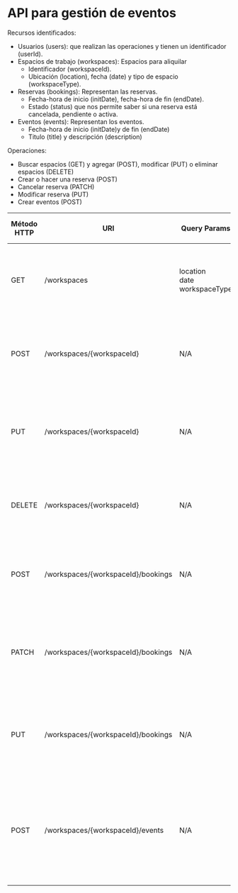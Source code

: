 # API para gestión de eventos

Recursos identificados:
- Usuarios (users): que realizan las operaciones y tienen un identificador (userId).
- Espacios de trabajo (workspaces): Espacios para aliquilar
    - Identificador (workspaceId).
    - Ubicación (location), fecha (date) y tipo de espacio (workspaceType).
- Reservas (bookings): Representan las reservas.
  - Fecha-hora de inicio (initDate), fecha-hora de fin (endDate).
  - Estado (status) que nos permite saber si una reserva está cancelada, pendiente o activa.
- Eventos (events): Representan los eventos.
  - Fecha-hora de inicio (initDate)y de fin (endDate)
  - Titulo (title) y descripción (description)

Operaciones:

- Buscar espacios (GET) y agregar (POST), modificar (PUT) o eliminar espacios (DELETE)
- Crear o hacer una reserva (POST)  
- Cancelar reserva (PATCH)
- Modificar reserva (PUT)
- Crear eventos (POST) 


| Método HTTP | URI                                | Query Params                        | Request Body                                                                                                                                            | Response Body                                                                                                                                                          | Códigos HTTP de respuesta                                      |
|-------------|------------------------------------|-------------------------------------|---------------------------------------------------------------------------------------------------------------------------------------------------------|------------------------------------------------------------------------------------------------------------------------------------------------------------------------|----------------------------------------------------------------|
| GET         | /workspaces                        | location<br/>date<br/>workspaceType | N/A                                                                                                                                                     | `{"workspaces": [ {"workspaceId": 123, "location" : "ZONE A", "date": "2024-01-08", "workspaceType": "AUDITORIUM", "status": "AVAILABLE"}] }`                          |200 OK<br/>404 Not Found<br/>500 Internal Server Error    |
| POST        | /workspaces/{workspaceId}          | N/A                                 | `{"location" : "ZONE A", "initDate": "2024-01-08", "workspaceType": "AUDITORIUM", "status": "AVAILABLE", "userId": 123}`                                | `{"workspaceId": 123, "location" : "ZONE A", "initDate": "2024-01-08", "workspaceType": "AUDITORIUM", "status": "AVAILABLE"}`                                          |201 Created<br/>400 Bad Request<br/>500 Internal Server Error   |
| PUT         | /workspaces/{workspaceId}          | N/A                                 | `{"location" : "ZONE A", "initDate": "2024-01-08", "workspaceType": "AUDITORIUM", "status": "AVAILABLE, "userId": 123"}`                                | `{"workspaceId": 123, "location" : "ZONE A", "initDate": "2024-01-08", "workspaceType": "AUDITORIUM", "status": "BLOCKED"}`                                            | 200 OK<br/>400 Bad Request<br/>404 Not Found<br/>500 Internal Server Error  |
| DELETE      | /workspaces/{workspaceId}          | N/A                                 | `{"userId": 123"}`                                                                                                                                      | `{"msg": "Workspace deleted"}`                                                                                                                                         |200 OK<br/>404 Not Found<br/>500 Internal Server Error    |
| POST        | /workspaces/{workspaceId}/bookings | N/A                                 | `{"initDate": "2024-01-08 8:00", "endDate": "2024-01-08 10:00", "status": "PENDING", "userId": 123}`                                                                   | `{"bookingId": 123, initDate": "2024-01-08 8:00", "endDate": "2024-01-08 10:00", "status": "PENDING", "userId": 123}`                                                  |201 Created<br/>400 Bad Request<br/>500 Internal Server Error |
| PATCH       | /workspaces/{workspaceId}/bookings | N/A                                 | `{"status": "CANCELED"}`                                                                                                                                | `{"bookingId": 123, initDate": "2024-01-08 8:00", "endDate": "2024-01-08 10:00", "status": "CANCELED", "userId": 123}`                                                                |200 OK<br/>400 Bad Request<br/>404 Not Found<br/>500 Internal Server Error   |
| PUT         | /workspaces/{workspaceId}/bookings | N/A                                 | `{"bookingId": 123, initDate": "2024-01-08 8:00", "endDate": "2024-01-08 11:00", "status": "PENDING", "userId": 123}`                                                  | `{"bookingId": 123, initDate": "2024-01-08 8:00", "endDate": "2024-01-08 11:00", "status": "PENDING", "userId": 123}`                                                                 |200 OK<br/>400 Bad Request<br/>404 Not Found<br/>500 Internal Server Error  |
| POST        | /workspaces/{workspaceId}/events   | N/A                                 | `{"initDate": "2024-01-08 8:00", "endDate": "2024-01-08 10:00", "title": "Recital Poesia", "description": "Recital poesia con acompañamiento musical", "userId": 123}` | `{"eventId": 123, initDate": "2024-01-08 8:00", "endDate": "2024-01-08 10:00", "title": "Recital Poesia", "description": "Recital poesia con acompañamiento musical", "userId": 123}` |201 Created<br/>400 Bad Request<br/>500 Internal Server Error    |
